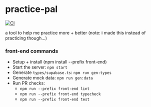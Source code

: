 # practice-pal

[![CI](https://github.com/bradysalz/practice-pal/actions/workflows/pr.yaml/badge.svg?branch=master)](https://github.com/bradysalz/practice-pal/actions/workflows/pr.yaml)

a tool to help me practice more + better (note: i made this instead of practicing though...)

### front-end commands

-   Setup + install (npm install --prefix front-end)
-   Start the server: `npm start`
-   Generate `types/supabase.ts`: `npm run gen:types`
-   Generate mock data: `npm run gen:data`
-   Run PR checks:
    -   `npm run --prefix front-end lint`
    -   `npm run --prefix front-end typecheck`
    -   `npm run --prefix front-end test`
